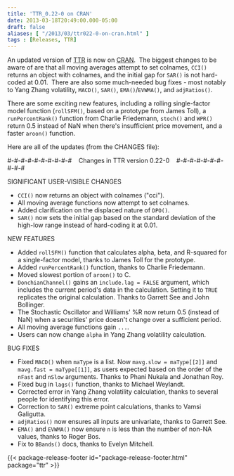 ```yaml
---
title: 'TTR_0.22-0 on CRAN'
date: 2013-03-18T20:49:00.000-05:00
draft: false
aliases: [ "/2013/03/ttr022-0-on-cran.html" ]
tags : [Releases, TTR]
---
```


  
An updated version of [TTR](http://cran.r-project.org/web/packages/TTR/index.html) is now on [CRAN](http://cran.r-project.org/).  The biggest changes to be aware of are that all moving averages attempt to set colnames, `CCI()` returns an object with colnames, and the initial gap for `SAR()` is not hard-coded at 0.01.  There are also some much-needed bug fixes - most notably to Yang Zhang volatility, `MACD()`, `SAR()`, `EMA()`/`EVWMA()`, and `adjRatios()`.  
  
There are some exciting new features, including a rolling single-factor model function (`rollSFM()`, based on a prototype from James Toll), a `runPercentRank()` function from Charlie Friedemann, `stoch()` and `WPR()` return 0.5 instead of NaN when there's insufficient price movement, and a faster `aroon()` function.  
  
Here are all of the updates (from the CHANGES file):  
  
#-#-#-#-#-#-#-#-#-#    Changes in TTR version 0.22-0    #-#-#-#-#-#-#-#-#-#  
  
SIGNIFICANT USER-VISIBLE CHANGES  

*   `CCI()` now returns an object with colnames ("cci").
*   All moving average functions now attempt to set colnames.
*   Added clarification on the displaced nature of `DPO()`.
*   `SAR()` now sets the initial gap based on the standard deviation of the high-low range instead of hard-coding it at 0.01.

NEW FEATURES

*   Added `rollSFM()` function that calculates alpha, beta, and R-squared for a single-factor model, thanks to James Toll for the prototype.
*   Added `runPercentRank()` function, thanks to Charlie Friedemann.
*   Moved slowest portion of `aroon()` to C.
*   `DonchianChannel()` gains an `include.lag = FALSE` argument, which includes the current period's data in the calculation. Setting it to `TRUE` replicates the original calculation. Thanks to Garrett See and John Bollinger.
*   The Stochastic Oscillator and Williams' %R now return 0.5 (instead of NaN) when a securities' price doesn't change over a sufficient period.
*   All moving average functions gain `...`.
*   Users can now change `alpha` in Yang Zhang volatility calculation.

BUG FIXES

*   Fixed `MACD()` when `maType` is a list. Now `mavg.slow = maType[[2]]` and `mavg.fast = maType[[1]]`, as users expected based on the order of the `nFast` and `nSlow` arguments. Thanks to Phani Nukala and Jonathan Roy.
*   Fixed bug in `lags()` function, thanks to Michael Weylandt.
*   Corrected error in Yang Zhang volatility calculation, thanks to several people for identifying this error.
*   Correction to `SAR()` extreme point calculations, thanks to Vamsi Galigutta.
*   `adjRatios()` now ensures all inputs are univariate, thanks to Garrett See.
*   `EMA()` and `EVWMA()` now ensure `n` is less than the number of non-NA values, thanks to Roger Bos.
*   Fix to `BBands()` docs, thanks to Evelyn Mitchell.

{{< package-release-footer id="package-release-footer.html" package="ttr" >}}
